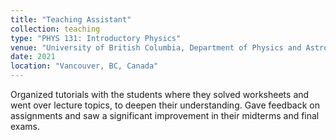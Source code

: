 ```yaml
---
title: "Teaching Assistant"
collection: teaching
type: "PHYS 131: Introductory Physics"
venue: "University of British Columbia, Department of Physics and Astronomy"
date: 2021
location: "Vancouver, BC, Canada"
---
```


Organized tutorials with the students where they solved worksheets and went over lecture topics, to deepen their understanding.
Gave feedback on assignments and saw a significant improvement in their midterms and final exams.
